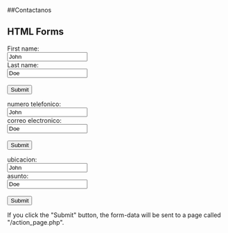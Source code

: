 ##Contactanos


<h2>HTML Forms</h2>

<form action="/action_page.php">
  <label for="fname">First name:</label><br>
  <input type="text" id="fname" name="fname" value="John"><br>
  <label for="lname">Last name:</label><br>
  <input type="text" id="lname" name="lname" value="Doe"><br><br>
  <input type="submit" value="Submit">
</form> 

<form action="/action_page.php">
  <label for="numero telefonico">numero telefonico:</label><br>
  <input type="text" id="fname" name="fname" value="John"><br>
  <label for="correo electronico">correo electronico:</label><br>
  <input type="text" id="lname" name="lname" value="Doe"><br><br>
  <input type="submit" value="Submit">
</form>

<form action="/action_page.php">
  <label for="ubicacion">ubicacion:</label><br>
  <input type="text" id="fname" name="fname" value="John"><br>
  <label for="asunto">asunto:</label><br>
  <input type="text" id="lname" name="lname" value="Doe"><br><br>
  <input type="submit" value="Submit">
</form> 

<p>If you click the "Submit" button, the form-data will be sent to a page called "/action_page.php".</p>

</body>
</html>
